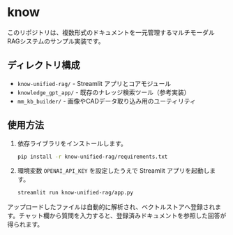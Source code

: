 # know

このリポジトリは、複数形式のドキュメントを一元管理するマルチモーダルRAGシステムのサンプル実装です。

## ディレクトリ構成
- `know-unified-rag/` - Streamlit アプリとコアモジュール
- `knowledge_gpt_app/` - 既存のナレッジ検索ツール（参考実装）
- `mm_kb_builder/` - 画像やCADデータ取り込み用のユーティリティ

## 使用方法
1. 依存ライブラリをインストールします。
   ```bash
   pip install -r know-unified-rag/requirements.txt
   ```
2. 環境変数 `OPENAI_API_KEY` を設定したうえで Streamlit アプリを起動します。
   ```bash
   streamlit run know-unified-rag/app.py
   ```

アップロードしたファイルは自動的に解析され、ベクトルストアへ登録されます。チャット欄から質問を入力すると、登録済みドキュメントを参照した回答が得られます。
